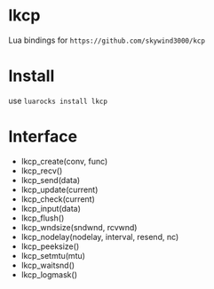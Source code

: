 # lkcp

Lua bindings for `https://github.com/skywind3000/kcp`

# Install

use `luarocks install lkcp`

# Interface

* lkcp_create(conv, func)
* lkcp_recv()
* lkcp_send(data)
* lkcp_update(current)
* lkcp_check(current)
* lkcp_input(data)
* lkcp_flush()
* lkcp_wndsize(sndwnd, rcvwnd)
* lkcp_nodelay(nodelay, interval, resend, nc)
* lkcp_peeksize()
* lkcp_setmtu(mtu)
* lkcp_waitsnd()
* lkcp_logmask()